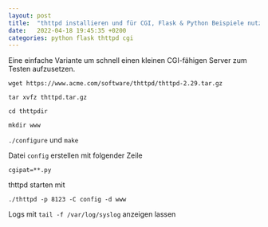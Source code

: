 ```yaml
---
layout: post
title:  "thttpd installieren und für CGI, Flask & Python Beispiele nutzen"
date:   2022-04-18 19:45:35 +0200
categories: python flask thttpd cgi 
---
```


Eine einfache Variante um schnell einen kleinen CGI-fähigen Server zum Testen aufzusetzen. 

`wget https://www.acme.com/software/thttpd/thttpd-2.29.tar.gz`

`tar xvfz thttpd.tar.gz`

`cd thttpdir`

`mkdir www`

`./configure` und `make`

Datei `config` erstellen mit folgender Zeile

`cgipat=**.py`

thttpd starten mit

`./thttpd -p 8123 -C config -d www`

Logs mit `tail -f /var/log/syslog` anzeigen lassen
